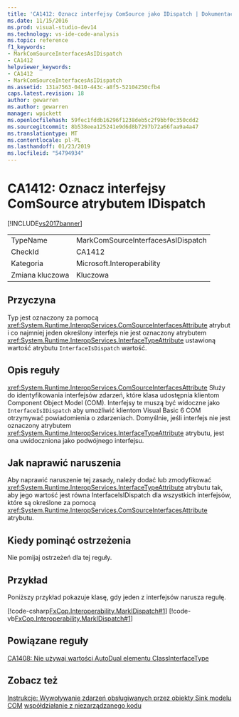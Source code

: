 ```yaml
---
title: 'CA1412: Oznacz interfejsy ComSource jako IDispatch | Dokumentacja firmy Microsoft'
ms.date: 11/15/2016
ms.prod: visual-studio-dev14
ms.technology: vs-ide-code-analysis
ms.topic: reference
f1_keywords:
- MarkComSourceInterfacesAsIDispatch
- CA1412
helpviewer_keywords:
- CA1412
- MarkComSourceInterfacesAsIDispatch
ms.assetid: 131a7563-0410-443c-a8f5-52104250cfb4
caps.latest.revision: 18
author: gewarren
ms.author: gewarren
manager: wpickett
ms.openlocfilehash: 59fec1fddb16296f1238deb5c2f9bbf0c350cdd2
ms.sourcegitcommit: 8b538eea125241e9d6d8b7297b72a66faa9a4a47
ms.translationtype: MT
ms.contentlocale: pl-PL
ms.lasthandoff: 01/23/2019
ms.locfileid: "54794934"
---
```

# <a name="ca1412-mark-comsource-interfaces-as-idispatch"></a>CA1412: Oznacz interfejsy ComSource atrybutem IDispatch
[!INCLUDE[vs2017banner](../includes/vs2017banner.md)]

|||
|-|-|
|TypeName|MarkComSourceInterfacesAsIDispatch|
|CheckId|CA1412|
|Kategoria|Microsoft.Interoperability|
|Zmiana kluczowa|Kluczowa|

## <a name="cause"></a>Przyczyna
 Typ jest oznaczony za pomocą <xref:System.Runtime.InteropServices.ComSourceInterfacesAttribute> atrybut i co najmniej jeden określony interfejs nie jest oznaczony atrybutem <xref:System.Runtime.InteropServices.InterfaceTypeAttribute> ustawioną wartość atrybutu `InterfaceIsDispatch` wartość.

## <a name="rule-description"></a>Opis reguły
 <xref:System.Runtime.InteropServices.ComSourceInterfacesAttribute> Służy do identyfikowania interfejsów zdarzeń, które klasa udostępnia klientom Component Object Model (COM). Interfejsy te muszą być widoczne jako `InterfaceIsIDispatch` aby umożliwić klientom Visual Basic 6 COM otrzymywać powiadomienia o zdarzeniach. Domyślnie, jeśli interfejs nie jest oznaczony atrybutem <xref:System.Runtime.InteropServices.InterfaceTypeAttribute> atrybutu, jest ona uwidoczniona jako podwójnego interfejsu.

## <a name="how-to-fix-violations"></a>Jak naprawić naruszenia
 Aby naprawić naruszenie tej zasady, należy dodać lub zmodyfikować <xref:System.Runtime.InteropServices.InterfaceTypeAttribute> atrybutu tak, aby jego wartość jest równa InterfaceIsIDispatch dla wszystkich interfejsów, które są określone za pomocą <xref:System.Runtime.InteropServices.ComSourceInterfacesAttribute> atrybutu.

## <a name="when-to-suppress-warnings"></a>Kiedy pominąć ostrzeżenia
 Nie pomijaj ostrzeżeń dla tej reguły.

## <a name="example"></a>Przykład
 Poniższy przykład pokazuje klasę, gdy jeden z interfejsów narusza regułę.

 [!code-csharp[FxCop.Interoperability.MarkIDispatch#1](../snippets/csharp/VS_Snippets_CodeAnalysis/FxCop.Interoperability.MarkIDispatch/cs/FxCop.Interoperability.MarkIDispatch.cs#1)]
 [!code-vb[FxCop.Interoperability.MarkIDispatch#1](../snippets/visualbasic/VS_Snippets_CodeAnalysis/FxCop.Interoperability.MarkIDispatch/vb/FxCop.Interoperability.MarkIDispatch.vb#1)]

## <a name="related-rules"></a>Powiązane reguły
 [CA1408: Nie używaj wartości AutoDual elementu ClassInterfaceType](../code-quality/ca1408-do-not-use-autodual-classinterfacetype.md)

## <a name="see-also"></a>Zobacz też
 [Instrukcje: Wywoływanie zdarzeń obsługiwanych przez obiekty Sink modelu COM](http://msdn.microsoft.com/7c9944b2-e951-4c3e-a0a1-59b2ae37d7fd) [współdziałanie z niezarządzanego kodu](http://msdn.microsoft.com/library/ccb68ce7-b0e9-4ffb-839d-03b1cd2c1258)
